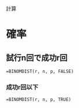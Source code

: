 計算
# 確率
## 試行n回で成功r回
```excel
=BINOMDIST(r, n, p, FALSE)
```

### 成功r回以下
```excel
=BINOMDIST(r, n, p, TRUE)
```
